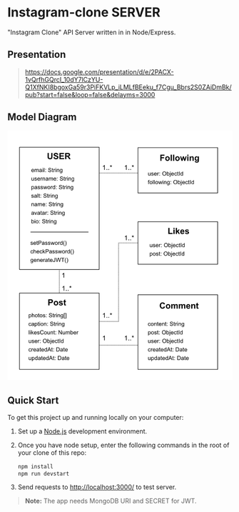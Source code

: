 # Instagram-clone SERVER

"Instagram Clone" API Server written in in Node/Express.


## Presentation
> https://docs.google.com/presentation/d/e/2PACX-1vQrfhGQrcI_10dY7lCzYU-Q1XfNKI8bgoxGa59r3PiFKVLp_iLMLfBEeku_f7Cgu_Bbrs2S0ZAiDmBk/pub?start=false&loop=false&delayms=3000


## Model Diagram

![A UML diagram showing the relation of database entities in this example repository](/server/diagram.png?raw=true)


## Quick Start

To get this project up and running locally on your computer:

1. Set up a [Node.js](https://nodejs.org) development environment.
2. Once you have node setup, enter the following commands in the root of your clone of this repo:

   ```
   npm install
   npm run devstart  
   ```

3. Send requests to <http://localhost:3000/> to test server.

> **Note:** The app needs MongoDB URI and SECRET for JWT.